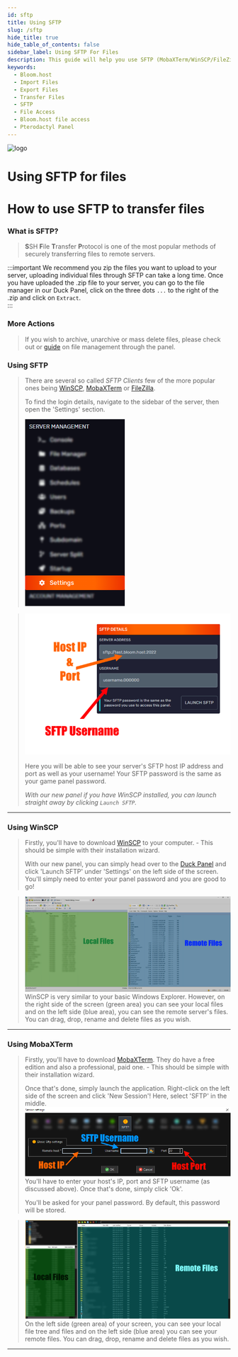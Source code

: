 ```yaml
---
id: sftp
title: Using SFTP
slug: /sftp
hide_title: true
hide_table_of_contents: false
sidebar_label: Using SFTP For Files
description: This guide will help you use SFTP (MobaXTerm/WinSCP/FileZilla) to transfer files.
keywords:
  - Bloom.host
  - Import Files
  - Export Files
  - Transfer Files
  - SFTP
  - File Access
  - Bloom.host file access
  - Pterodactyl Panel
---
```


<div class="text--center">
<img src="https://bloom.host/assets/images/logo.png" alt="logo" height="50%" width="50%"/>
<h1>Using SFTP for files</h1>
</div>

# How to use SFTP to transfer files

### What is SFTP? 
> **S**SH **F**ile **T**ransfer **P**rotocol is one of the most popular methods of securely transferring files to remote servers.

:::important
We recommend you zip the files you want to upload to your server, uploading individual files through SFTP can take a long time. Once you have uploaded the .zip file to your server, you can go to the file manager in our Duck Panel, click on the three dots `...` to the right of the .zip and click on `Extract`.  
:::

### More Actions
>
> If you wish to archive, unarchive or mass delete files, please check out or [guide](../using_the_panel/file-manager-controls.md) on file management through the panel.


### Using SFTP
> 
> There are several so called *SFTP Clients* few of the more popular ones being [WinSCP](https://winscp.net/), [MobaXTerm](https://mobaxterm.mobatek.net/) or [FileZilla](https://filezilla-project.org/). 
> 
> To find the login details, navigate to the sidebar of the server, then open the 'Settings' section.
> 
> ![sftp](../../static/imgs/using_the_panel/sftp/1.png)
> 

>
> ![sftp](../../static/imgs/using_the_panel/sftp/2.png)
>
> Here you will be able to see your server's SFTP host IP address and port as well as your username! Your SFTP password is the same as your game panel password.
> 
> *With our new panel if you have WinSCP installed, you can launch straight away by clicking `Launch SFTP`.*


---

### Using WinSCP
> Firstly, you'll have to download [WinSCP](https://winscp.net/eng/download.php) to your computer. - This should be simple with their installation wizard.
>
> With our new panel, you can simply head over to the [Duck Panel](https://mc.bloom.host/) and click 'Launch SFTP' under 'Settings' on the left side of the screen. You'll simply need to enter your panel password and you are good to go!
> 

>
> ![sftp](../../static/imgs/using_the_panel/sftp/3.png)
> WinSCP is very similar to your basic Windows Explorer. However, on the right side of the screen (green area) you can see your local files and on the left side (blue area), you can see the remote server's files.
> You can drag, drop, rename and delete files as you wish. 

---

### Using MobaXTerm
> Firstly, you'll have to download [MobaXTerm](https://mobaxterm.mobatek.net/download.html). They do have a free edition and also a professional, paid one. - This should be simple with their installation wizard.
> 
> Once that's done, simply launch the application. Right-click on the left side of the screen and click 'New Session'!
> Here, select 'SFTP' in the middle.
> ![sftp](../../static/imgs/using_the_panel/sftp/4.png) 
> You'll have to enter your host's IP, port and SFTP username (as discussed above). Once that's done, simply click 'Ok'.
> 
> You'll be asked for your panel password. By default, this password will be stored.
>

> ![sftp](../../static/imgs/using_the_panel/sftp/5.png)
> On the left side (green area) of your screen, you can see your local file tree and files and on the left side (blue area) you can see your remote files.
> You can drag, drop, rename and delete files as you wish.

---